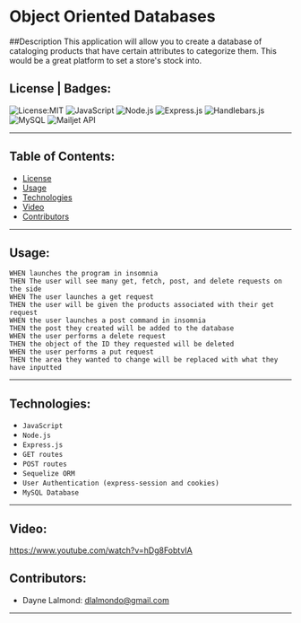 # Object Oriented Databases
 
##Description
This application will allow you to create a database of cataloging products that have certain attributes to categorize them. This would be a great platform to set a store's stock into.

## License | Badges:

![License:MIT](https://img.shields.io/badge/License-MIT-green)
![JavaScript](https://img.shields.io/badge/-JavaScript-orange)
![Node.js](https://img.shields.io/badge/-Node.js-blue)
![Express.js](https://img.shields.io/badge/-Express.js-yellowgreen)
![Handlebars.js](https://img.shields.io/badge/-Handlebars-lightgrey)
![MySQL](https://img.shields.io/badge/-MySQL-blue)
![Mailjet API](https://img.shields.io/badge/-Mailjet%20API-yellow)


---

## Table of Contents:

- [License](#license)
- [Usage](#usage)
- [Technologies](#technologies)
- [Video](#video)
- [Contributors](#Contributors)

---


## Usage:

```
WHEN launches the program in insomnia
THEN The user will see many get, fetch, post, and delete requests on the side
WHEN The user launches a get request
THEN the user will be given the products associated with their get request
WHEN the user launches a post command in insomnia
THEN the post they created will be added to the database
WHEN the user performs a delete request
THEN the object of the ID they requested will be deleted
WHEN the user performs a put request
THEN the area they wanted to change will be replaced with what they have inputted
```
---

## Technologies:

- `JavaScript`
- `Node.js`
- `Express.js`
- `GET routes`
- `POST routes`
- `Sequelize ORM`
- `User Authentication (express-session and cookies)`
- `MySQL Database`

---
## Video: 
<!-- // Need to add screenshot based on the requirement -->
https://www.youtube.com/watch?v=hDg8FobtvIA



## Contributors:
- Dayne Lalmond: [dlalmondo@gmail.com](mailto:dlalmondo@gmail.com)

---
